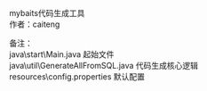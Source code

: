 mybaits代码生成工具<br>
作者：caiteng<br>

备注：<br>
java\start\Main.java 起始文件<br>
java\util\GenerateAllFromSQL.java 代码生成核心逻辑<br>
resources\config.properties 默认配置<br>
